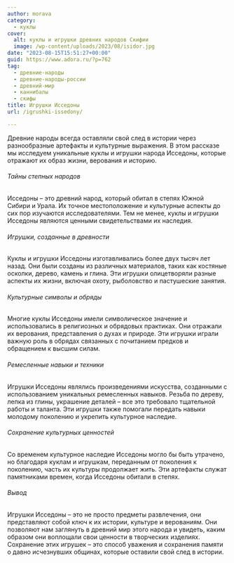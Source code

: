 ```yaml
---
author: morava
category:
  - куклы
cover:
  alt: куклы и игрушки древних народов Скифии
  image: /wp-content/uploads/2023/08/isidor.jpg
date: "2023-08-15T15:51:27+00:00"
guid: https://www.adora.ru/?p=762
tag:
  - древние-народы
  - древние-народы-россии
  - древний-мир
  - каннибалы
  - скифы
title: Игрушки Исседоны
url: /igrushki-issedony/

---
```

Древние народы всегда оставляли свой след в истории через разнообразные артефакты и культурные выражения. В этом рассказе мы исследуем уникальные куклы и игрушки народа Исседоны, которые отражают их образ жизни, верования и историю.

###### Тайны степных народов

Исседоны – это древний народ, который обитал в степях Южной Сибири и Урала. Их точное местоположение и культурные аспекты до сих пор изучаются исследователями. Тем не менее, куклы и игрушки Исседоны являются ценными свидетельствами их наследия.

###### Игрушки, созданные в древности

Куклы и игрушки Исседоны изготавливались более двух тысяч лет назад. Они были созданы из различных материалов, таких как костяные осколки, дерево, камень и глина. Эти игрушки олицетворяли разные аспекты их жизни, включая охоту, рыболовство и пастушеские занятия.

###### Культурные символы и обряды

Многие куклы Исседоны имели символическое значение и использовались в религиозных и обрядовых практиках. Они отражали их верования, представления о духах и природе. Эти игрушки играли важную роль в обрядах связанных с почитанием предков и обращением к высшим силам.

###### Ремесленные навыки и техники

Игрушки Исседоны являлись произведениями искусства, созданными с использованием уникальных ремесленных навыков. Резьба по дереву, лепка из глины, украшение деталей – все это требовало тщательной работы и таланта. Эти игрушки также помогали передать навыки молодому поколению и укрепить культурное наследие.

###### Сохранение культурных ценностей

Со временем культурное наследие Исседоны могло бы быть утрачено, но благодаря куклам и игрушкам, переданным от поколения к поколению, часть их культуры продолжает жить. Эти артефакты служат памятниками времен, когда Исседоны обитали в степях.

###### Вывод

Игрушки Исседоны – это не просто предметы развлечения, они представляют собой ключ к их истории, культуре и верованиям. Они позволяют нам заглянуть в древний мир этого народа и увидеть, каким образом они воплощали свои ценности в творческих изделиях. Сохранение этих игрушек – это способ уважения и сохранения памяти о давно исчезнувших общинах, которые оставили свой след в истории.
